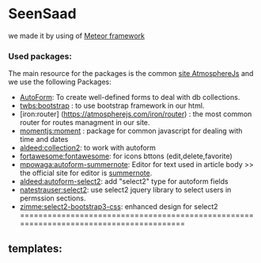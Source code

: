 # SeenSaad
 we made it by using of [Meteor framework](http://Meteor.com) 
### Used packages:
The main resource for the packages is the common [site AtmosphereJs](https://atmospherejs.com) and we use the  following Packages:
* [AutoForm](https://atmospherejs.com/aldeed/autoform): To create well-defined forms to deal with db collections.
* [twbs:bootstrap](https://atmospherejs.com/twbs/bootstrap) : to use bootstrap framework in our html.
* [iron:router] (https://atmospherejs.com/iron/router) : the most common router for routes managment in our site.
* [momentjs:moment](https://atmospherejs.com/momentjs/moment) : package for common javascript for dealing with time and dates
* [aldeed:collection2](https://atmospherejs.com/aldeed/collection2): to work with autoform
* [fortawesome:fontawesome](https://atmospherejs.com/fortawesome/fontawesome): for icons  bttons (edit,delete,favorite)
* [mpowaga:autoform-summernote](https://atmospherejs.com/mpowaga/autoform-summernote): Editor for text used in article body >> the official site for editor is [summernote](http://summernote.org/#/).
* [aldeed:autoform-select2](https://atmospherejs.com/aldeed/autoform-select2): add "select2" type for autoform fields
* [natestrauser:select2](https://atmospherejs.com/natestrauser/select2): use select2 jquery library to select users in permssion sections.
* [zimme:select2-bootstrap3-css](https://atmospherejs.com/zimme/select2-bootstrap3-css): enhanced design for select2
=======================================================================================
## templates: 
